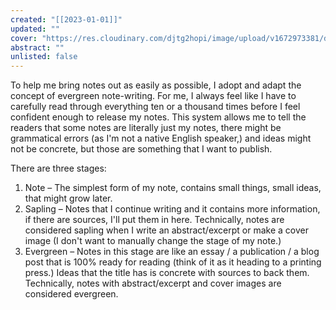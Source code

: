 ```yaml
---
created: "[[2023-01-01]]"
updated: ""
cover: "https://res.cloudinary.com/djtg2hopi/image/upload/v1672973381/digital-garden/attachments/note-stages.jpg"
abstract: ""
unlisted: false
---
```


To help me bring notes out as easily as possible, I adopt and adapt the concept of evergreen note-writing. For me, I always feel like I have to carefully read through everything ten or a thousand times before I feel confident enough to release my notes. This system allows me to tell the readers that some notes are literally just my notes, there might be grammatical errors (as I'm not a native English speaker,) and ideas might not be concrete, but those are something that I want to publish.

There are three stages:
1. Note – The simplest form of my note, contains small things, small ideas, that might grow later.
2. Sapling – Notes that I continue writing and it contains more information, if there are sources, I'll put them in here. Technically, notes are considered sapling when I write an abstract/excerpt or make a cover image (I don't want to manually change the stage of my note.)
3. Evergreen – Notes in this stage are like an essay / a publication / a blog post that is 100% ready for reading (think of it as it heading to a printing press.) Ideas that the title has is concrete with sources to back them. Technically, notes with abstract/excerpt and cover images are considered evergreen.